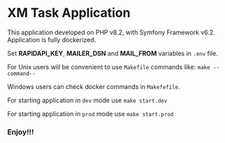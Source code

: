 # XM Task Application
This application developed on PHP v8.2, with Symfony Framework v6.2.
Application is fully dockerized. 

Set **RAPIDAPI_KEY**, **MAILER_DSN** and **MAIL_FROM** variables in `.env` file.

For Unix users will be convenient to use `Makefile` commands like: `make --command--`

Windows users can check docker commands in `Makefefile`.

For starting application in `dev` mode use `make start.dev`

For starting application in `prod` mode use `make start.prod`

### Enjoy!!!
